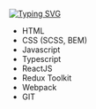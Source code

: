 <a href="https://git.io/typing-svg"><img src="https://readme-typing-svg.herokuapp.com?font=Roboto&pause=1000&color=F7F2F1&width=435&lines=My+technology+stack+%3A" alt="Typing SVG" /></a>

* HTML
* CSS (SCSS, BEM)
* Javascript
* Typescript
* ReactJS
* Redux Toolkit
* Webpack
* GIT

<!--
**evgeniy-kachan/evgeniy-kachan** is a ✨ _special_ ✨ repository because its `README.md` (this file) appears on your GitHub profile.

Here are some ideas to get you started:

- 🔭 I’m currently working on ...
- 🌱 I’m currently learning ...
- 👯 I’m looking to collaborate on ...
- 🤔 I’m looking for help with ...
- 💬 Ask me about ...
- 📫 How to reach me: ...
- 😄 Pronouns: ...
- ⚡ Fun fact: ...
-->
